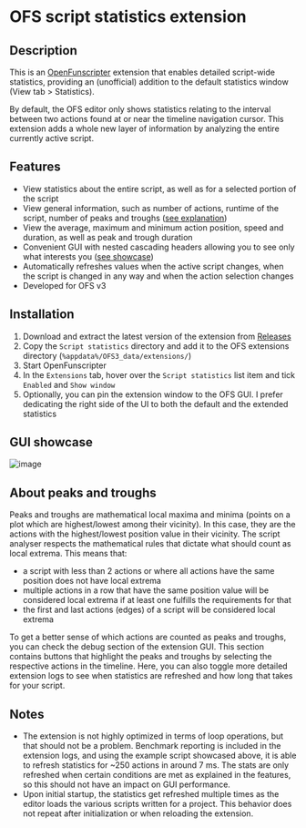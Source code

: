 # OFS script statistics extension

## Description
This is an [OpenFunscripter](https://github.com/OpenFunscripter/OFS) extension that enables detailed script-wide statistics, providing an (unofficial) addition to the default statistics window (View tab > Statistics).

By default, the OFS editor only shows statistics relating to the interval between two actions found at or near the timeline navigation cursor. This extension adds a whole new layer of information by analyzing the entire currently active script.

## Features
- View statistics about the entire script, as well as for a selected portion of the script
- View general information, such as number of actions, runtime of the script, number of peaks and troughs ([see explanation](#about-peaks-and-troughs))
- View the average, maximum and minimum action position, speed and duration, as well as peak and trough duration
- Convenient GUI with nested cascading headers allowing you to see only what interests you ([see showcase](#gui-showcase))
- Automatically refreshes values when the active script changes, when the script is changed in any way and when the action selection changes
- Developed for OFS v3

## Installation
1. Download and extract the latest version of the extension from [Releases](https://github.com/Rriik/OFS-script-statistics/releases)
2. Copy the `Script statistics` directory and add it to the OFS extensions directory (`%appdata%/OFS3_data/extensions/`)
3. Start OpenFunscripter
4. In the `Extensions` tab, hover over the `Script statistics` list item and tick `Enabled` and `Show window`
5. Optionally, you can pin the extension window to the OFS GUI. I prefer dedicating the right side of the UI to both the default and the extended statistics

## GUI showcase
![image](https://user-images.githubusercontent.com/132300166/236696928-c72adaca-f8d1-4964-8b02-c5b7b283197d.png)

## About peaks and troughs
Peaks and troughs are mathematical local maxima and minima (points on a plot which are highest/lowest among their vicinity). In this case, they are the actions with the highest/lowest position value in their vicinity. The script analyser respects the mathematical rules that dictate what should count as local extrema. This means that:

- a script with less than 2 actions or where all actions have the same position does not have local extrema
- multiple actions in a row that have the same position value will be considered local extrema if at least one fulfills the requirements for that
- the first and last actions (edges) of a script will be considered local extrema

To get a better sense of which actions are counted as peaks and troughs, you can check the debug section of the extension GUI. This section contains buttons that highlight the peaks and troughs by selecting the respective actions in the timeline. Here, you can also toggle more detailed extension logs to see when statistics are refreshed and how long that takes for your script.

## Notes
- The extension is not highly optimized in terms of loop operations, but that should not be a problem. Benchmark reporting is included in the extension logs, and using the example script showcased above, it is able to refresh statistics for ~250 actions in around 7 ms. The stats are only refreshed when certain conditions are met as explained in the features, so this should not have an impact on GUI performance.
- Upon initial startup, the statistics get refreshed multiple times as the editor loads the various scripts written for a project. This behavior does not repeat after initialization or when reloading the extension.
